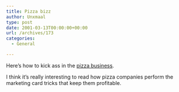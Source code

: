 ```yaml
---
title: Pizza bizz
author: Unxmaal
type: post
date: 2001-03-13T00:00:00+00:00
url: /archives/173
categories:
  - General

---
```

Here&#8217;s how to kick ass in the <A HREF="http://www.pmq.com/bigdavewinter_2001.shtml">pizza business</A>. 

I think it&#8217;s really interesting to read how pizza companies perform the marketing card tricks that keep them profitable.